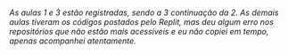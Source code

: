 ###### As aulas 1 e 3 estão registradas, sendo a 3 continuação da 2. As demais aulas tiveram os códigos postados pelo Replit, mas deu algum erro nos repositórios que não estão mais acessíveis e eu não copiei em tempo, apenas acompanhei atentamente.  
